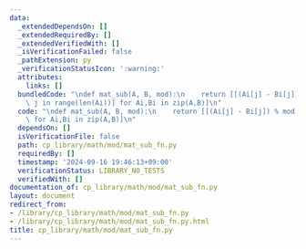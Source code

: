 ```yaml
---
data:
  _extendedDependsOn: []
  _extendedRequiredBy: []
  _extendedVerifiedWith: []
  _isVerificationFailed: false
  _pathExtension: py
  _verificationStatusIcon: ':warning:'
  attributes:
    links: []
  bundledCode: "\ndef mat_sub(A, B, mod):\n    return [[(Ai[j] - Bi[j]) % mod for\
    \ j in range(len(Ai))] for Ai,Bi in zip(A,B)]\n"
  code: "\ndef mat_sub(A, B, mod):\n    return [[(Ai[j] - Bi[j]) % mod for j in range(len(Ai))]\
    \ for Ai,Bi in zip(A,B)]\n"
  dependsOn: []
  isVerificationFile: false
  path: cp_library/math/mod/mat_sub_fn.py
  requiredBy: []
  timestamp: '2024-09-16 19:46:13+09:00'
  verificationStatus: LIBRARY_NO_TESTS
  verifiedWith: []
documentation_of: cp_library/math/mod/mat_sub_fn.py
layout: document
redirect_from:
- /library/cp_library/math/mod/mat_sub_fn.py
- /library/cp_library/math/mod/mat_sub_fn.py.html
title: cp_library/math/mod/mat_sub_fn.py
---
```

